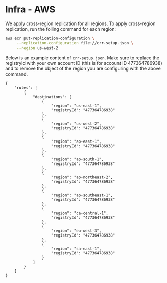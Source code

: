 # Infra - AWS

We apply cross-region replication for all regions. To apply cross-region replication, run the folling command for each region:

```bash
aws ecr put-replication-configuration \
     --replication-configuration file://crr-setup.json \
     --region us-west-2
```

Below is an example content of `crr-setup.json`. Make sure to replace the registryId with your own account ID (this is for account ID 477364786938) and to remove the object of the region you are configuring with the above command.

```
{
    "rules": [
        {
            "destinations": [
                {
                    "region": "us-east-1",
                    "registryId": "477364786938"
                },
                {
                    "region": "us-west-2",
                    "registryId": "477364786938"
                },
                {
                    "region": "ap-east-1",
                    "registryId": "477364786938"
                },
                {
                    "region": "ap-south-1",
                    "registryId": "477364786938"
                },
                {
                    "region": "ap-northeast-2",
                    "registryId": "477364786938"
                },
                {
                    "region": "ap-southeast-1",
                    "registryId": "477364786938"
                },
                {
                    "region": "ca-central-1",
                    "registryId": "477364786938"
                },
                {
                    "region": "eu-west-3",
                    "registryId": "477364786938"
                },
                {
                    "region": "sa-east-1",
                    "registryId": "477364786938"
                }
            ]
        }
    ]
}
```
